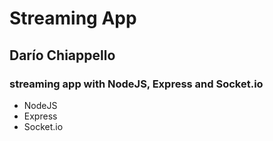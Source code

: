 # Streaming App
## Darío Chiappello
### streaming app with NodeJS, Express and Socket.io
- NodeJS
- Express
- Socket.io